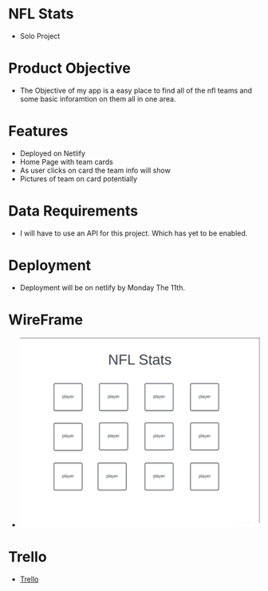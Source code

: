 # NFL Stats
* Solo Project
# Product Objective
* The Objective of my app is a easy place to find all of the nfl teams and some basic inforamtion on them all in one area. 
# Features 
* Deployed on Netlify
* Home Page with team cards
* As user clicks on card the team info will show
* Pictures of team on card potentially
# Data Requirements
* I will have to use an API for this project. Which has yet to be enabled.
# Deployment
* Deployment will be on netlify by Monday The 11th.
# WireFrame
* ![wireframe](<Screenshot 2023-09-04 at 2.14.51 PM.png>)
# Trello
* [Trello](https://trello.com/b/X0hlYsQL/unit-3-project)